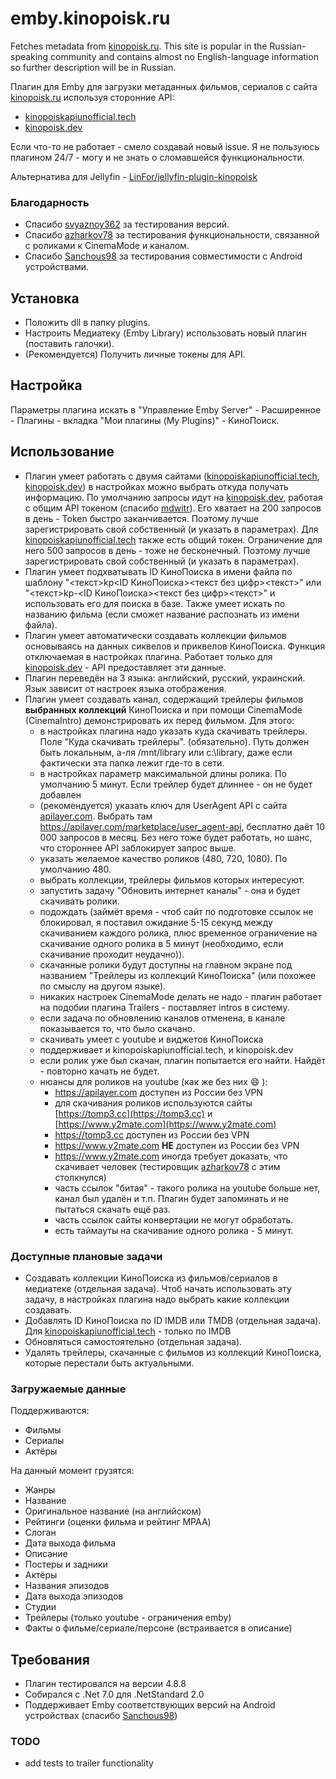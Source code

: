 # emby.kinopoisk.ru

Fetches metadata from [kinopoisk.ru](https://www.kinopoisk.ru). This site is popular in the Russian-speaking community and contains almost no English-language information so further description will be in Russian.

Плагин для Emby для загрузки метаданных фильмов, сериалов с сайта [kinopoisk.ru](https://www.kinopoisk.ru) используя сторонние API:
- [kinopoiskapiunofficial.tech](https://kinopoiskapiunofficial.tech)
- [kinopoisk.dev](https://kinopoisk.dev)

Если что-то не работает - смело создавай новый issue. Я не пользуюсь плагином 24/7 - могу и не знать о сломавшейся функциональности.

Альтернатива для Jellyfin - [LinFor/jellyfin-plugin-kinopoisk](https://github.com/LinFor/jellyfin-plugin-kinopoisk)

### Благодарность
* Спасибо [svyaznoy362](https://github.com/svyaznoy362) за тестирования версий.
* Спасибо [azharkov78](https://github.com/azharkov78) за тестирования функциональности, связанной с роликами к CinemaMode и каналом.
* Спасибо [Sanchous98](https://github.com/Sanchous98) за тестирования совместимости с Android устройствами.

## Установка

* Положить dll в папку plugins.
* Настроить Медиатеку (Emby Library) использовать новый плагин (поставить галочки).
* (Рекомендуется) Получить личные токены для API.

## Настройка

Параметры плагина искать в "Управление Emby Server" - Расширенное - Плагины - вкладка "Мои плагины (My Plugins)" - КиноПоиск.

## Использование

* Плагин умеет работать с двумя сайтами ([kinopoiskapiunofficial.tech](https://kinopoiskapiunofficial.tech), [kinopoisk.dev](https://kinopoisk.dev)) в настройках можно выбрать откуда получать информацию. По умолчанию запросы идут на [kinopoisk.dev](https://kinopoisk.dev), работая с общим API токеном (спасибо [mdwitr](https://github.com/mdwitr0)). Его хватает на 200 запросов в день - Token быстро заканчивается. Поэтому лучше зарегистрировать свой собственный (и указать в параметрах). Для [kinopoiskapiunofficial.tech](https://kinopoiskapiunofficial.tech) также есть общий токен. Ограничение для него 500 запросов в день - тоже не бесконечный. Поэтому лучше зарегистрировать свой собственный (и указать в параметрах).
* Плагин умеет подхватывать ID КиноПоиска в имени файла по шаблону "<текст>kp<ID КиноПоиска><текст без цифр><текст>" или "<текст>kp-<ID КиноПоиска><текст без цифр><текст>" и использовать его для поиска в базе. Также умеет искать по названию фильма (если сможет название распознать из имени файла).
* Плагин умеет автоматически создавать коллекции фильмов основываясь на данных сиквелов и приквелов КиноПоиска. Функция отключаемая в настройках плагина. Работает только для [kinopoisk.dev](https://kinopoisk.dev) - API предоставляет эти данные.
* Плагин переведён на 3 языка: английский, русский, украинский. Язык зависит от настроек языка отображения.
* Плагин умеет создавать канал, содержащий трейлеры фильмов **выбранных коллекций** КиноПоиска и при помощи CinemaMode (CinemaIntro) демонстрировать их перед фильмом. Для этого:
  * в настройках плагина надо указать куда скачивать трейлеры. Поле "Куда скачивать трейлеры". (обязательно). Путь должен быть локальным, а-ля /mnt/library или c:\\library, даже если фактически эта папка лежит где-то в сети.
  * в настройках параметр максимальной длины ролика. По умолчанию 5 минут. Если трейлер будет длиннее - он не будет добавлен
  * (рекомендуется) указать ключ для UserAgent API с сайта [apilayer.com](https://apilayer.com/). Выбрать там https://apilayer.com/marketplace/user_agent-api, бесплатно даёт 10 000 запросов в месяц. Без него тоже будет работать, но шанс, что стороннее API заблокирует запрос выше.
  * указать желаемое качество роликов (480, 720, 1080). По умолчанию 480.
  * выбрать коллекции, трейлеры фильмов которых интересуют.
  * запустить задачу "Обновить интернет каналы" - она и будет скачивать ролики.
  * подождать (займёт время - чтоб сайт по подготовке ссылок не блокировал, я поставил ожидание 5-15 секунд между скачиванием каждого ролика, плюс временное ограничение на скачивание одного ролика в 5 минут (необходимо, если скачивание проходит неудачно)).
  * скачанные ролики будут доступны на главном экране под названием "Трейлеры из коллекций КиноПоиска" (или похожее по смыслу на другом языке).
  * никаких настроек CinemaMode делать не надо - плагин работает на подобии плагина Trailers - поставляет intros в систему.
  * если задача по обновлению каналов отменена, в канале показывается то, что было скачано.
  * скачивать умеет с youtube и виджетов КиноПоиска
  * поддерживает и kinopoiskapiunofficial.tech, и kinopoisk.dev
  * если ролик уже был скачан, плагин попытается его найти. Найдёт - повторно качать не будет.
  * нюансы для роликов на youtube (как же без них :smile: ):
    * https://apilayer.com доступен из России без VPN
    * для скачивания роликов используются сайты [https://tomp3.cc](https://tomp3.cc) и [https://www.y2mate.com](https://www.y2mate.com)
    * https://tomp3.cc доступен из России без VPN
    * https://www.y2mate.com **НЕ** доступен из России без VPN
    * https://www.y2mate.com иногда требует доказать, что скачивает человек (тестировщик [azharkov78](https://github.com/azharkov78) с этим столкнулся)
    * часть ссылок "битая" - такого ролика на youtube больше нет, канал был удалён и т.п. Плагин будет запоминать и не пытаться скачать ещё раз.
    * часть ссылок сайты конвертации не могут обработать.
    * есть таймауты на скачивание одного ролика - 5 минут.


### Доступные плановые задачи

* Создавать коллекции КиноПоиска из фильмов/сериалов в медиатеке (отдельная задача). Чтоб начать использовать эту задачу, в настройках плагина надо выбрать какие коллекции создавать.
* Добавлять ID КиноПоиска по ID IMDB или TMDB (отдельная задача).  Для [kinopoiskapiunofficial.tech](https://kinopoiskapiunofficial.tech) - только по IMDB
* Обновляться самостоятельно (отдельная задача).
* Удалять трейлеры, скачанные с фильмов из коллекций КиноПоиска, которые перестали быть актуальными.

### Загружаемые данные
Поддерживаются:

- Фильмы
- Сериалы
- Актёры

На данный момент грузятся:

- Жанры
- Название
- Оригинальное название (на английском)
- Рейтинги (оценки фильма и рейтинг MPAA)
- Слоган
- Дата выхода фильма
- Описание
- Постеры и задники
- Актёры
- Названия эпизодов
- Дата выхода эпизодов
- Студии
- Трейлеры (только youtube - ограничения emby)
- Факты о фильме/сериале/персоне (встраивается в описание)

## Требования

* Плагин тестировался на версии 4.8.8
* Собирался c .Net 7.0 для .NetStandard 2.0
* Поддерживает Emby соответствующих версий на Android устройствах (спасибо [Sanchous98](https://github.com/Sanchous98))

### TODO
* add tests to trailer functionality
